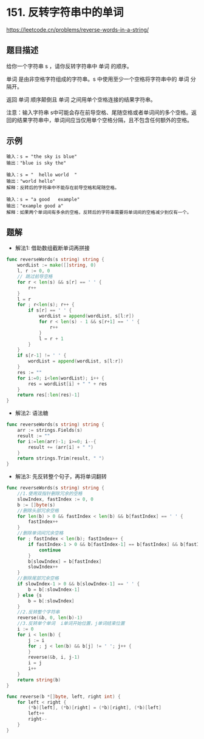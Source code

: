 # 151. 反转字符串中的单词
https://leetcode.cn/problems/reverse-words-in-a-string/

## 题目描述
给你一个字符串 s ，请你反转字符串中 单词 的顺序。

单词 是由非空格字符组成的字符串。s 中使用至少一个空格将字符串中的 单词 分隔开。

返回 单词 顺序颠倒且 单词 之间用单个空格连接的结果字符串。

注意：输入字符串 s中可能会存在前导空格、尾随空格或者单词间的多个空格。返回的结果字符串中，单词间应当仅用单个空格分隔，且不包含任何额外的空格。

## 示例
```
输入：s = "the sky is blue"
输出："blue is sky the"
```
```
输入：s = "  hello world  "
输出："world hello"
解释：反转后的字符串中不能存在前导空格和尾随空格。
```
```
输入：s = "a good   example"
输出："example good a"
解释：如果两个单词间有多余的空格，反转后的字符串需要将单词间的空格减少到仅有一个。
```

## 题解
* 解法1: 借助数组截断单词再拼接
```go
func reverseWords(s string) string {
    wordList := make([]string, 0)
    l, r := 0, 0
    // 跳过前导空格
    for r < len(s) && s[r] == ' ' {
        r++
    }
    l = r 
    for ; r<len(s); r++ {
        if s[r] == ' ' {
            wordList = append(wordList, s[l:r])
            for r < len(s) - 1 && s[r+1] == ' ' {
                r++
            }
            l = r + 1
        }
    } 
    if s[r-1] != ' ' {
        wordList = append(wordList, s[l:r])
    }
    res := ""
    for i:=0; i<len(wordList); i++ {
        res = wordList[i] + " " + res
    }
    return res[:len(res)-1]
}
```

* 解法2: 语法糖
```go
func reverseWords(s string) string {
	arr := strings.Fields(s)
	result := ""
	for i:=len(arr)-1; i>=0; i--{
		result += (arr[i] + " ")
	}
	return strings.Trim(result, " ")
}
```

* 解法3: 先反转整个句子，再将单词翻转
```go
func reverseWords(s string) string {
	//1.使用双指针删除冗余的空格
	slowIndex, fastIndex := 0, 0
	b := []byte(s)
	//删除头部冗余空格
	for len(b) > 0 && fastIndex < len(b) && b[fastIndex] == ' ' {
		fastIndex++
	}
    //删除单词间冗余空格
	for ; fastIndex < len(b); fastIndex++ {
		if fastIndex-1 > 0 && b[fastIndex-1] == b[fastIndex] && b[fastIndex] == ' ' {
			continue
		}
		b[slowIndex] = b[fastIndex]
		slowIndex++
	}
	//删除尾部冗余空格
	if slowIndex-1 > 0 && b[slowIndex-1] == ' ' {
		b = b[:slowIndex-1]
	} else {s
		b = b[:slowIndex]
	}
	//2.反转整个字符串
	reverse(&b, 0, len(b)-1)
	//3.反转单个单词  i单词开始位置，j单词结束位置
	i := 0
	for i < len(b) {
		j := i
		for ; j < len(b) && b[j] != ' '; j++ {
		}
		reverse(&b, i, j-1)
		i = j
		i++
	}
	return string(b)
}

func reverse(b *[]byte, left, right int) {
	for left < right {
		(*b)[left], (*b)[right] = (*b)[right], (*b)[left]
		left++
		right--
	}
}
```